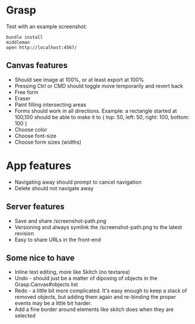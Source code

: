 # Grasp

Test with an example screenshot:

    bundle install
    middleman
    open http://localhost:4567/


## Canvas features

* Should see image at 100%, or at least export at 100%
* Pressing Ctrl or CMD should toggle move temporarily and revert back
* Free form
* Eraser
* Paint filling intersecting areas
* Forms should work in all directions. Example: a rectangle started at 100,100 should be able to make it to { top: 50, left: 50, right: 100, bottom: 100 }
* Choose color
* Choose font-size
* Choose form sizes (widths)

# App features

* Navigating away should prompt to cancel navigation
* Delete should not navigate away

## Server features

* Save and share /screenshot-path.png
* Versioning and always symlink the /screenshot-path.png to the latest revision
* Easy to share URLs in the front-end

## Some nice to have

* Inline text editing, more like Skitch (no textarea)
* Undo - should just be a matter of diposing of objects in the Grasp.Canvas#objects list
* Redo - a little bit more complicated. It's easy enough to keep a stack of removed objects, but adding them again and re-binding the proper events may be a little bit harder.
* Add a fine border around elements like skitch does when they are selected
